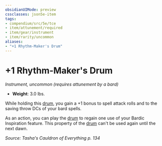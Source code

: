```yaml
---
obsidianUIMode: preview
cssclasses: json5e-item
tags:
- compendium/src/5e/tce
- item/attunement/required
- item/gear/instrument
- item/rarity/uncommon
aliases: 
- "+1 Rhythm-Maker's Drum"
---
```

# +1 Rhythm-Maker's Drum
*Instrument, uncommon (requires attunement by a bard)*  

- **Weight**: 3.0 lbs.

While holding this [drum](5E2014官方资源/items/drum.md), you gain a +1 bonus to spell attack rolls and to the saving throw DCs of your bard spells.

As an action, you can play the [drum](5E2014官方资源/items/drum.md) to regain one use of your Bardic Inspiration feature. This property of the [drum](5E2014官方资源/items/drum.md) can't be used again until the next dawn.

*Source: Tasha's Cauldron of Everything p. 134*